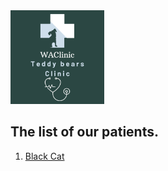 <img src="image.md/WAClinic (1).png" width="150">

## The list of our patients.

1. [Black Cat](BlackCat.md)
